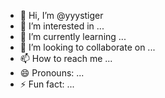 - 👋 Hi, I’m @yyystiger
- 👀 I’m interested in ...
- 🌱 I’m currently learning ...
- 💞️ I’m looking to collaborate on ...
- 📫 How to reach me ...
- 😄 Pronouns: ...
- ⚡ Fun fact: ...

<!---
yyystiger/yyystiger is a ✨ special ✨ repository because its `README.md` (this file) appears on your GitHub profile.
You can click the Preview link to take a look at your changes.
--->

